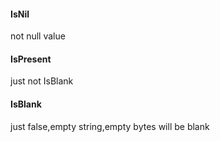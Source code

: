 #### IsNil
  not null value
#### IsPresent
just not IsBlank
#### IsBlank
just false,empty string,empty bytes will be blank